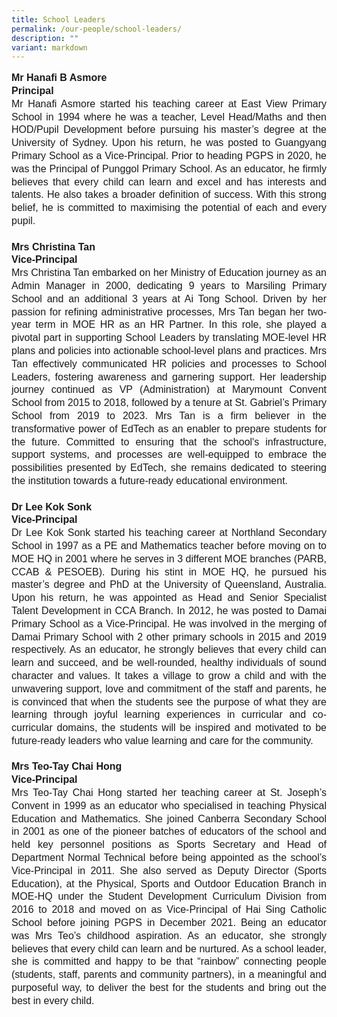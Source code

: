 ```yaml
---
title: School Leaders
permalink: /our-people/school-leaders/
description: ""
variant: markdown
---
```

<p style="line-height:1.3; font-size:16px; font-family:Arial; text-align:justify;"><b>Mr Hanafi B Asmore</b><br>
	<b>Principal</b><br>
Mr Hanafi Asmore started his teaching career at East View Primary School in 1994 where he was a teacher, Level Head/Maths and then HOD/Pupil Development before pursuing his master’s degree at the University of Sydney. Upon his return, he was posted to Guangyang Primary School as a Vice-Principal. Prior to heading PGPS in 2020, he was the Principal of Punggol Primary School. As an educator, he firmly believes that every child can learn and excel and has interests and talents. He also takes a broader definition of success. With this strong belief, he is committed to maximising the potential of each and every pupil.<br><br>
	<b>Mrs Christina Tan</b><br>
	<b>Vice-Principal</b><br>
Mrs Christina Tan embarked on her Ministry of Education journey as an Admin Manager in 2000, dedicating 9 years to Marsiling Primary School and an additional 3 years at Ai Tong School. Driven by her passion for refining administrative processes, Mrs Tan began her two-year term in MOE HR as an HR Partner. In this role, she played a pivotal part in supporting School Leaders by translating MOE-level HR plans and policies into actionable school-level plans and practices. Mrs Tan effectively communicated HR policies and processes to School Leaders, fostering awareness and garnering support. Her leadership journey continued as VP (Administration) at Marymount Convent School from 2015 to 2018, followed by a tenure at St. Gabriel’s Primary School from 2019 to 2023. Mrs Tan is a firm believer in the transformative power of EdTech as an enabler to prepare students for the future. Committed to ensuring that the school's infrastructure, support systems, and processes are well-equipped to embrace the possibilities presented by EdTech, she remains dedicated to steering the institution towards a future-ready educational environment.<br><br>
	<b>Dr Lee Kok Sonk</b><br>
	<b>Vice-Principal</b><br>
Dr Lee Kok Sonk started his teaching career at Northland Secondary School in 1997 as a PE and Mathematics teacher before moving on to MOE HQ in 2001 where he serves in 3 different MOE branches (PARB, CCAB &amp; PESOEB). During his stint in MOE HQ, he pursued his master’s degree and PhD at the University of Queensland, Australia. Upon his return, he was appointed as Head and Senior Specialist Talent Development in CCA Branch. In 2012, he was posted to Damai Primary School as a Vice-Principal. He was involved in the merging of Damai Primary School with 2 other primary schools in 2015 and 2019 respectively. As an educator, he strongly believes that every child can learn and succeed, and be well-rounded, healthy individuals of sound character and values. It takes a village to grow a child and with the unwavering support, love and commitment of the staff and parents, he is convinced that when the students see the purpose of what they are learning through joyful learning experiences in curricular and co-curricular domains, the students will be inspired and motivated to be future-ready leaders who value learning and care for the community.<br><br>
	<b>Mrs Teo-Tay Chai Hong</b><br>
	<b>Vice-Principal</b><br>
	Mrs Teo-Tay Chai Hong started her teaching career at St. Joseph’s Convent in 1999 as an educator who specialised in teaching Physical Education and Mathematics. She joined Canberra Secondary School in 2001 as one of the pioneer batches of educators of the school and held key personnel positions as Sports Secretary and Head of Department Normal Technical before being appointed as the school’s Vice-Principal in 2011. She also served as Deputy Director (Sports Education), at the Physical, Sports and Outdoor Education Branch in MOE-HQ under the Student Development Curriculum Division from 2016 to 2018 and moved on as Vice-Principal of Hai Sing Catholic School before joining PGPS in December 2021. Being an educator was Mrs Teo’s childhood aspiration. As an educator, she strongly believes that every child can learn and be nurtured. As a school leader, she is committed and happy to be that “rainbow” connecting people (students, staff, parents and community partners), in a meaningful and purposeful way, to deliver the best for the students and bring out the best in every child.</p>